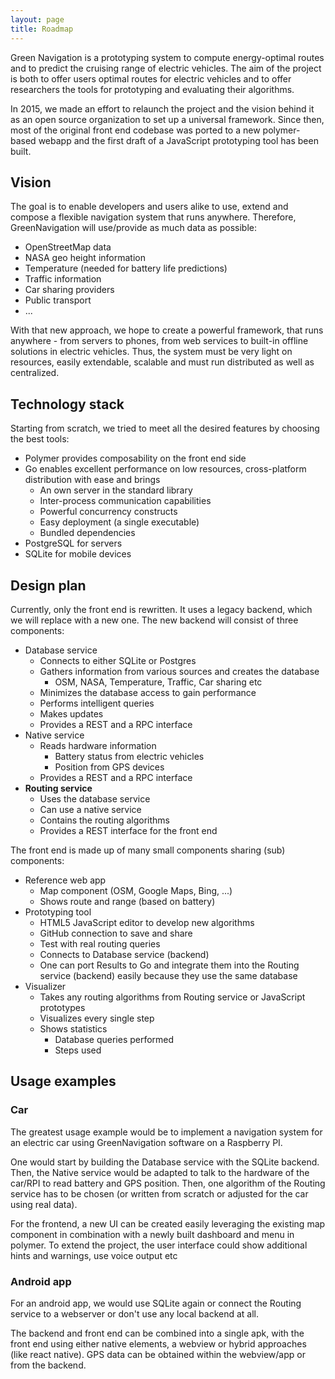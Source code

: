 ```yaml
---
layout: page
title: Roadmap
---
```


Green Navigation is a prototyping system to compute energy-optimal routes and to predict the cruising range of electric vehicles. The aim of the project is both to offer users optimal routes for electric vehicles and to offer researchers the tools for prototyping and evaluating their algorithms.

In 2015, we made an effort to relaunch the project and the vision behind it as an open source organization to set up a universal framework. Since then, most of the original front end codebase was ported to a new polymer-based webapp and the first draft of a JavaScript prototyping tool has been built.

## Vision

The goal is to enable developers and users alike to use, extend and compose a flexible navigation system that runs anywhere. Therefore, GreenNavigation will use/provide as much data as possible:

- OpenStreetMap data
- NASA geo height information
- Temperature (needed for battery life predictions)
- Traffic information
- Car sharing providers
- Public transport
- ...

With that new approach, we hope to create a powerful framework, that runs anywhere - from servers to phones, from web services to built-in offline solutions in electric vehicles. Thus, the system must be very light on resources, easily extendable, scalable and must run distributed as well as centralized.

## Technology stack

Starting from scratch, we tried to meet all the desired features by choosing the best tools:

- Polymer provides composability on the front end side
- Go enables excellent performance on low resources, cross-platform distribution with ease and brings
    - An own server in the standard library
    - Inter-process communication capabilities
    - Powerful concurrency constructs
    - Easy deployment (a single executable)
    - Bundled dependencies
- PostgreSQL for servers
- SQLite for mobile devices

## Design plan

Currently, only the front end is rewritten. It uses a legacy backend, which we will replace with a new one. The new backend will consist of three components:

- Database service
    - Connects to either SQLite or Postgres
    - Gathers information from various sources and creates the database
        - OSM, NASA, Temperature, Traffic, Car sharing etc
    - Minimizes the database access to gain performance
    - Performs intelligent queries
    - Makes updates
    - Provides a REST and a RPC interface
- Native service
    - Reads hardware information
        - Battery status from electric vehicles
        - Position from GPS devices
    - Provides a REST and a RPC interface
- **Routing service**
    - Uses the database service
    - Can use a native service
    - Contains the routing algorithms
    - Provides a REST interface for the front end


The front end is made up of many small components sharing (sub) components:

- Reference web app
    - Map component (OSM, Google Maps, Bing, ...)
    - Shows route and range (based on battery)
- Prototyping tool
    - HTML5 JavaScript editor to develop new algorithms
    - GitHub connection to save and share
    - Test with real routing queries
    - Connects to Database service (backend)
    - One can port Results to Go and integrate them into the Routing service (backend) easily because they use the same database
- Visualizer
    - Takes any routing algorithms from Routing service or JavaScript prototypes
    - Visualizes every single step
    - Shows statistics
        - Database queries performed
        - Steps used

## Usage examples

### Car

The greatest usage example would be to implement a navigation system for an electric car using GreenNavigation software on a Raspberry PI.

One would start by building the Database service with the SQLite backend. Then, the Native service would be adapted to talk to the hardware of the car/RPI to read battery and GPS position. Then, one algorithm of the Routing service has to be chosen (or written from scratch or adjusted for the car using real data).

For the frontend, a new UI can be created easily leveraging the existing map component in combination with a newly built dashboard and menu in polymer. To extend the project, the user interface could show additional hints and warnings, use voice output etc

### Android app

For an android app, we would use SQLite again or connect the Routing service to a webserver or don't use any local backend at all. 

The backend and front end can be combined into a single apk, with the front end using either native elements, a webview or hybrid approaches (like react native). GPS data can be obtained within the webview/app or from the backend.